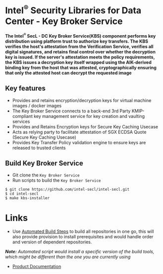 # Intel<sup>®</sup> Security Libraries for Data Center  - Key Broker Service
#### The Intel<sup>®</sup> SecL - DC Key Broker Service(KBS) component performs key distribution using platform trust to authorize key transfers. The KBS verifies the host's attestation from the Verification Service, verifies all digital signatures, and retains final control over whether the decryption key is issued. If the server's attestation meets the policy requirements, the KBS issues a decryption key itself wrapped using the AIK-derived binding key from the host that was attested, cryptographically ensuring that only the attested host can decrypt the requested image

## Key features
- Provides and retains encryption/decryption keys for virtual machine images / docker images
- The Key Broker Service connects to a back-end 3rd Party KMIP-compliant key management service for key creation and vaulting services
- Provides and Retains Encryption keys for Secure Key Caching Usecase
- Acts as relying party to facilitate attestation of SGX ECDSA Quote (Secure Key Caching Usecase)
- Provides Key Transfer Policy validation engine to ensure keys are released to trusted clients

## Build Key Broker Service

- Git clone the `Key Broker Service`
- Run scripts to build the `Key Broker Service`

```shell
$ git clone https://github.com/intel-secl/intel-secl.git
$ cd intel-secl
$ make kbs-installer
```

# Links
 - Use [Automated Build Steps](https://01.org/intel-secl/documentation/build-installation-scripts) to build all repositories in one go, this will also provide provision to install prerequisites and would handle order and version of dependent repositories.

***Note:** Automated script would install a specific version of the build tools, which might be different than the one you are currently using*
 - [Product Documentation](https://01.org/intel-secl/documentation/intel%C2%AE-secl-dc-product-guide)
